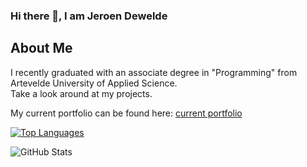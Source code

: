 ### Hi there 👋, I am Jeroen Dewelde

## About Me
I recently graduated with an associate degree in "Programming" from Artevelde University of Applied Science.  
Take a look around at my projects.  

My current portfolio can be found here:
[current portfolio](http://www.jeroendewelde.be/)

[![Top Languages](https://github-readme-stats.vercel.app/api/top-langs/?username=pgm-jeroendewelde&layout=compact)](https://github.com/anuraghazra/github-readme-stats)

![GitHub Stats](https://github-readme-stats.vercel.app/api?username=pgm-jeroendewelde&show_icons=true)

## 

<!--
**pgm-jeroendewelde/pgm-jeroendewelde** is a ✨ _special_ ✨ repository because its `README.md` (this file) appears on your GitHub profile.

Here are some ideas to get you started:

- 🔭 I’m currently working on ...
- 🌱 I’m currently learning ...
- 👯 I’m looking to collaborate on ...
- 🤔 I’m looking for help with ...
- 💬 Ask me about ...
- 📫 How to reach me: ...
- 😄 Pronouns: ...
- ⚡ Fun fact: ...
-->
